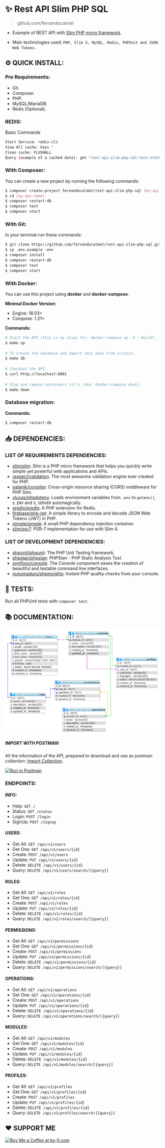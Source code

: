 # :sparkles: Rest API Slim PHP SQL
> github.com/fernandocalmet  

- Example of REST API with [Slim PHP micro framework](https://www.slimframework.com).

- Main technologies used: `PHP, Slim 3, MySQL, Redis, PHPUnit and JSON Web Tokens.`

## :gear: QUICK INSTALL:

### Pre Requirements:

- Git.
- Composer.
- PHP.
- MySQL/MariaDB.
- Redis (Optional).

### REDIS:

Basic Commands

```bash
Start Service: redis-cli
View All cache: keys *
Clean cache: FLUSHALL
Query (example of a cached data): get "rest-api-slim-php-sql:test:status"
```

### With Composer:

You can create a new project by running the following commands:

```bash
$ composer create-project fernandocalmet/rest-api-slim-php-sql [my-api-name]
$ cd [my-api-name]
$ composer restart-db
$ composer test
$ composer start
```


### With Git:

In your terminal run these commands:

```bash
$ git clone https://github.com/fernandocalmet/rest-api-slim-php-sql.git && cd rest-api-slim-php-sql
$ cp .env.example .env
$ composer install
$ composer restart-db
$ composer test
$ composer start
```

### With Docker:

You can use this project using **docker** and **docker-compose**.


**Minimal Docker Version:**

* Engine: 18.03+
* Compose: 1.21+


**Commands:**

```bash
# Start the API (this is my alias for: docker-compose up -d --build).
$ make up

# To create the database and import test data from scratch.
$ make db

# Checkout the API.
$ curl http://localhost:8081

# Stop and remove containers (it's like: docker-compose down).
$ make down
```

### Database migration:

**Commands:**

```bash
$ composer restart-db
```

## :inbox_tray: DEPENDENCIES:

### LIST OF REQUIREMENTS DEPENDENCIES:

- [slim/slim](https://github.com/slimphp/Slim): Slim is a PHP micro framework that helps you quickly write simple yet powerful web applications and APIs.
- [respect/validation](https://github.com/Respect/Validation): The most awesome validation engine ever created for PHP.
- [palanik/corsslim](https://github.com/palanik/CorsSlim): Cross-origin resource sharing (CORS) middleware for PHP Slim.
- [vlucas/phpdotenv](https://github.com/vlucas/phpdotenv): Loads environment variables from `.env` to `getenv()`, `$_ENV` and `$_SERVER` automagically.
- [predis/predis](https://github.com/phpredis/phpredis): A PHP extension for Redis.
- [firebase/php-jwt](https://github.com/firebase/php-jwt): A simple library to encode and decode JSON Web Tokens (JWT) in PHP.
- [pimple/pimple](https://github.com/silexphp/Pimple): A small PHP dependency injection container.
- [slim/psr7](https://github.com/slimphp/Slim-Psr7): PSR-7 implementation for use with Slim 4.

### LIST OF DEVELOPMENT DEPENDENCIES:

- [phpunit/phpunit](https://github.com/sebastianbergmann/phpunit): The PHP Unit Testing framework.
- [phpstan/phpstan](https://github.com/phpstan/phpstan): PHPStan - PHP Static Analysis Tool.
- [symfony/console](https://github.com/symfony/console): The Console component eases the creation of beautiful and testable command line interfaces.
- [nunomaduro/phpinsights](https://github.com/nunomaduro/phpinsights): Instant PHP quality checks from your console.

## :traffic_light: TESTS:

Run all PHPUnit tests with `composer test`.

## :books: DOCUMENTATION:

![Database diagram](extras/img/database.png)

##### IMPORT WITH POSTMAN:
All the information of the API, prepared to download and use as postman collection: [Import Collection](https://www.getpostman.com/collections/cb7f3d187ce635836339).

[![Run in Postman](https://run.pstmn.io/button.svg)](https://www.getpostman.com/collections/cb7f3d187ce635836339)

### ENDPOINTS:

#### INFO:
- Help: `GET /`
- Status: `GET /status`
- Login: `POST /login`
- SignUp: `POST /signup`


#### USERS:
- Get All: `GET /api/v1/users`
- Get One: `GET /api/v1/users/{id}`
- Create: `POST /api/v1/users`
- Update: `PUT /api/v1/users/{id}`
- Delete: `DELETE /api/v1/users/{id}`
- Query: `DELETE /api/v1/users/search/[{query}]`

#### ROLES:
- Get All: `GET /api/v1/roles`
- Get One: `GET /api/v1/roles/{id}`
- Create: `POST /api/v1/roles`
- Update: `PUT /api/v1/roles/{id}`
- Delete: `DELETE /api/v1/roles/{id}`
- Query: `DELETE /api/v1/roles/search/[{query}]`

#### PERMISSIONS:
- Get All: `GET /api/v1/permissions`
- Get One: `GET /api/v1/permissions/{id}`
- Create: `POST /api/v1/permissions`
- Update: `PUT /api/v1/permissions/{id}`
- Delete: `DELETE /api/v1/permissions/{id}`
- Query: `DELETE /api/v1/permissions/search/[{query}]`

#### OPERATIONS:
- Get All: `GET /api/v1/operations`
- Get One: `GET /api/v1/operations/{id}`
- Create: `POST /api/v1/operations`
- Update: `PUT /api/v1/operations/{id}`
- Delete: `DELETE /api/v1/operations/{id}`
- Query: `DELETE /api/v1/operations/search/[{query}]`

#### MODULES:
- Get All: `GET /api/v1/modules`
- Get One: `GET /api/v1/modules/{id}`
- Create: `POST /api/v1/modules`
- Update: `PUT /api/v1/modules/{id}`
- Delete: `DELETE /api/v1/modules/{id}`
- Query: `DELETE /api/v1/modules/search/[{query}]`

#### PROFILES:
- Get All: `GET /api/v1/profiles`
- Get One: `GET /api/v1/profiles/{id}`
- Create: `POST /api/v1/profiles`
- Update: `PUT /api/v1/profiles/{id}`
- Delete: `DELETE /api/v1/profiles/{id}`
- Query: `DELETE /api/v1/profiles/search/[{query}]`

  
## :heart: SUPPORT ME
<a href='https://ko-fi.com/fernandocalmet' target='_blank'>
  <img height='36' style='border:0px;height:36px;' src='https://az743702.vo.msecnd.net/cdn/kofi3.png?v=2' border='0' alt='Buy Me a Coffee at ko-fi.com' />
</a>